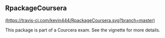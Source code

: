 ## RpackageCoursera

<!-- badges: start -->
[(https://travis-ci.com/kevin444/RpackageCoursera.svg?branch=master)](https://travis-ci.com/kevin444/RpackageCoursera)
<!-- badges: end -->



This package is part of a Courcera exam. See the vignette for more details.

